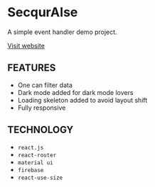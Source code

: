 # SecqurAIse

A simple event handler demo project.

[Visit website](https://secquraise-pj.web.app)

## FEATURES

- One can filter data
- Dark mode added for dark mode lovers
- Loading skeleton added to avoid layout shift
- Fully responsive

## TECHNOLOGY

- `react.js`
- `react-router`
- `material ui`
- `firebase`
- `react-use-size`
